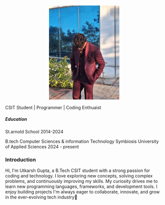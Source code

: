 <p align="center">
<img src="https://github.com/utkarsh325/utkarsh.portfolio/blob/e06d44e95aef1e98afef60437ca93d4471d99fec/myphoto1.jpg"
alt = width="500" height="300"></p>




CSIT Student | Programmer | Coding Enthuaist





##### Education
St.arnold School
2014-2024
 
B.tech Computer Sciences & information Technology
Symbiosis University of Applied Sciences 
2024 - present

### Introduction
Hi, I'm Utkarsh Gupta, a B.Tech CSIT student with a strong passion for coding and technology. I love exploring new concepts, solving complex problems, and continuously improving my skills. My curiosity drives me to learn new programming languages, frameworks, and development tools. I enjoy building projects  I'm always eager to collaborate, innovate, and grow in the ever-evolving tech industry🚀

